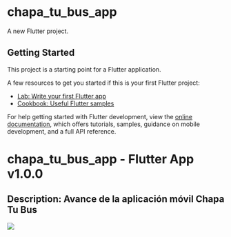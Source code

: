 # chapa_tu_bus_app

A new Flutter project.

## Getting Started

This project is a starting point for a Flutter application.

A few resources to get you started if this is your first Flutter project:

- [Lab: Write your first Flutter app](https://docs.flutter.dev/get-started/codelab)
- [Cookbook: Useful Flutter samples](https://docs.flutter.dev/cookbook)

For help getting started with Flutter development, view the
[online documentation](https://docs.flutter.dev/), which offers tutorials,
samples, guidance on mobile development, and a full API reference.


# chapa_tu_bus_app - Flutter App v1.0.0
## Description: Avance de la aplicación móvil Chapa Tu Bus
<img src="./assets/gifs/avance_app_movil.gif"/>
